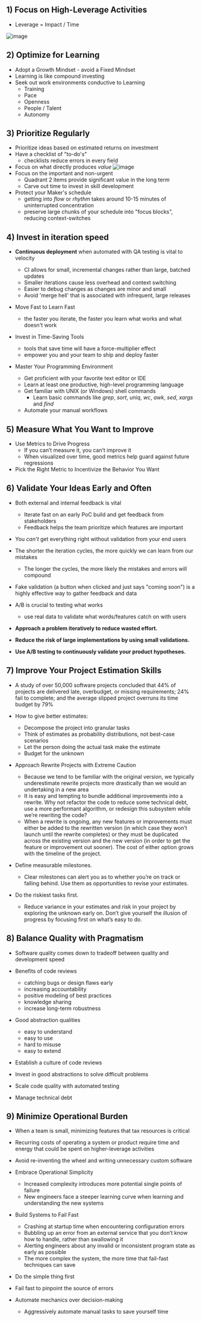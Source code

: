 ## 1) Focus on High-Leverage Activities
- Leverage = Impact / Time
  
![image](https://github.com/peterkwkwan/Programming_Theory/assets/37263010/2bd3718a-1539-4940-96f5-8cf22454cba3)

## 2) Optimize for Learning
- Adopt a Growth Mindset - avoid a Fixed Mindset
- Learning is like compound investing
- Seek out work environments conductive to Learning
  - Training
  - Pace
  - Openness
  - People / Talent
  - Autonomy

## 3) Prioritize Regularly
- Prioritize ideas based on estimated returns on investment
- Have a checklist of "to-do's"
  - checklists reduce errors in every field
- Focus on what directly produces *value*
![image](https://github.com/peterkwkwan/Programming_Theory/assets/37263010/8cf9dca5-1456-48b6-b0fb-02050ad05a86)
- Focus on the important and non-urgent
  - Quadrant 2 items provide significant value in the long term
  - Carve out time to invest in skill development
- Protect your Maker's schedule
  - getting into *flow* or *rhythm* takes around 10-15 minutes of uninterrupted concentration
  - preserve large chunks of your schedule into "focus blocks", reducing context-switches

## 4) Invest in iteration speed
- **Continuous deployment** when automated with QA testing is vital to velocity
  - CI allows for small, incremental changes rather than large, batched updates
  - Smaller iterations cause less overhead and context switching
  - Easier to debug changes as changes are minor and small
  - Avoid 'merge hell' that is associated with infrequent, large releases
 
- Move Fast to Learn Fast
  - the faster you iterate, the faster you learn what works and what doesn't work

- Invest in Time-Saving Tools
  - tools that save time will have a force-multiplier effect
  - empower you and your team to ship and deploy faster
 
- Master Your Programming Environment
  - Get proficient with your favorite text editor or IDE
  - Learn at least one productive, high-level programming language
  - Get familiar with UNIX (or Windows) shell commands
    - Learn basic commands like _grep_, _sort_, _uniq_, _wc_, _awk_, _sed_, _xargs_ and _find_
  - Automate your manual workflows
 

## 5) Measure What You Want to Improve
- Use Metrics to Drive Progress
  - If you can’t measure it, you can’t improve it
  - When visualized over time, good metrics help guard against future regressions
- Pick the Right Metric to Incentivize the Behavior You Want

## 6) Validate Your Ideas Early and Often
- Both external and internal feedback is vital
  - Iterate fast on an early PoC build and get feedback from stakeholders
  - Feedback helps the team prioritize which features are important
- You *can't* get everything right without validation from your end users
- The shorter the iteration cycles, the more quickly we can learn from our mistakes
  - The longer the cycles, the more likely the mistakes and errors will compound
- Fake validation (a button when clicked and just says "coming soon") is a highly effective way to gather feedback and data
- A/B is crucial to testing what works
  - use real data to validate what words/features catch on with users
 
- **Approach a problem iteratively to reduce wasted effort.**
- **Reduce the risk of large implementations by using small validations.**
- **Use A/B testing to continuously validate your product hypotheses.**

## 7) Improve Your Project Estimation Skills
- A study of over 50,000 software projects concluded that 44% of projects are delivered late, overbudget, or missing requirements; 24% fail to complete; and the average slipped project overruns its time budget by 79%

- How to give better estimates:
  - Decompose the project into granular tasks
  - Think of estimates as probability distributions, not best-case scenarios
  - Let the person doing the actual task make the estimate
  - Budget for the unknown
 
- Approach Rewrite Projects with Extreme Caution
  - Because we tend to be familiar with the original version, we typically underestimate rewrite projects more drastically than we would an undertaking in a new area
  - It is easy and tempting to bundle additional improvements into a rewrite. Why not refactor the code to reduce some technical debt, use a more performant algorithm, or redesign this subsystem while we’re rewriting the code?
  - When a rewrite is ongoing, any new features or improvements must either be added to the rewritten version (in which case they won’t launch until the rewrite completes) or they must be duplicated across the existing version and the new version (in order to get the feature or improvement out sooner). The cost of either option grows with the timeline of the project.

- Define measurable milestones.
  - Clear milestones can alert you as to whether you’re on track or falling behind. Use them as opportunities to revise your estimates.
 
- Do the riskiest tasks first.
  - Reduce variance in your estimates and risk in your project by exploring the unknown early on. Don’t give yourself the illusion of progress by focusing first on what’s easy to do.
 
## 8) Balance Quality with Pragmatism
- Software quality comes down to tradeoff between quality and development speed

- Benefits of code reviews
  - catching bugs or design flaws early
  - increasing accountability
  - positive modeling of best practices
  - knowledge sharing
  - increase long-term robustness
 
- Good abstraction qualities
  - easy to understand
  - easy to use
  - hard to misuse
  - easy to extend

- Establish a culture of code reviews
- Invest in good abstractions to solve difficult problems
- Scale code quality with automated testing
- Manage technical debt

## 9) Minimize Operational Burden
- When a team is small, minimizing features that tax resources is critical
- Recurring costs of operating a system or product require time and energy that could be spent on higher-leverage activities
- Avoid re-inventing the wheel and writing unnecessary custom software

- Embrace Operational Simplicity
  - Increased complexity introduces more potential single points of failure
  - New engineers face a steeper learning curve when learning and understanding the new systems
 
- Build Systems to Fail Fast
  - Crashing at startup time when encountering configuration errors
  - Bubbling up an error from an external service that you don’t know how to handle, rather than swallowing it
  - Alerting engineers about any invalid or inconsistent program state as early as possible
  - The more complex the system, the more time that fail-fast techniques can save

- Do the simple thing first
- Fail fast to pinpoint the source of errors
- Automate mechanics over decision-making
  - Aggressively automate manual tasks to save yourself time


